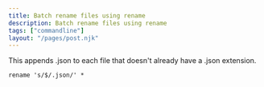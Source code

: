 ```yaml
---
title: Batch rename files using rename
description: Batch rename files using rename
tags: ["commandline"]
layout: "/pages/post.njk"
---
```


This appends .json to each file that doesn't already have a .json extension.

```console
rename 's/$/.json/' *
```
